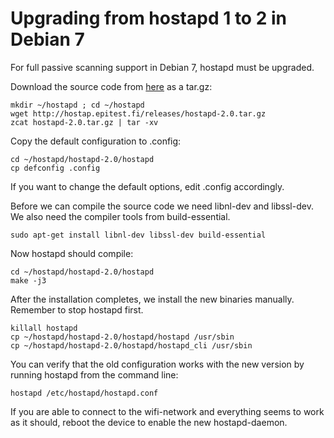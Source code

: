 # Upgrading from hostapd 1 to 2 in Debian 7 #

For full passive scanning support in Debian 7, hostapd must be upgraded.

Download the source code from [here](http://hostap.epitest.fi/hostapd/) as a tar.gz:

```
mkdir ~/hostapd ; cd ~/hostapd
wget http://hostap.epitest.fi/releases/hostapd-2.0.tar.gz
zcat hostapd-2.0.tar.gz | tar -xv
```

Copy the default configuration to .config:

```
cd ~/hostapd/hostapd-2.0/hostapd
cp defconfig .config
```

If you want to change the default options, edit .config accordingly.

Before we can compile the source code we need libnl-dev and libssl-dev. We also need the compiler tools from build-essential.

```
sudo apt-get install libnl-dev libssl-dev build-essential
```

Now hostapd should compile:

```
cd ~/hostapd/hostapd-2.0/hostapd
make -j3
```

After the installation completes, we install the new binaries manually. Remember to stop hostapd first.

```
killall hostapd
cp ~/hostapd/hostapd-2.0/hostapd/hostapd /usr/sbin
cp ~/hostapd/hostapd-2.0/hostapd/hostapd_cli /usr/sbin
```

You can verify that the old configuration works with the new version by running hostapd from the command line:
```
hostapd /etc/hostapd/hostapd.conf
```

If you are able to connect to the wifi-network and everything seems to work as it should, reboot the device to enable the new hostapd-daemon. 

